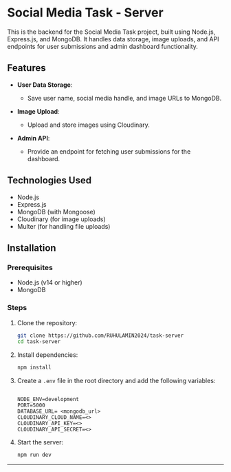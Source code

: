 # Social Media Task - Server

This is the backend for the Social Media Task project, built using Node.js, Express.js, and MongoDB. It handles data storage, image uploads, and API endpoints for user submissions and admin dashboard functionality.

## Features

- **User Data Storage**:

  - Save user name, social media handle, and image URLs to MongoDB.

- **Image Upload**:
  - Upload and store images using Cloudinary.
- **Admin API**:
  - Provide an endpoint for fetching user submissions for the dashboard.

## Technologies Used

- Node.js
- Express.js
- MongoDB (with Mongoose)
- Cloudinary (for image uploads)
- Multer (for handling file uploads)

## Installation

### Prerequisites

- Node.js (v14 or higher)
- MongoDB

### Steps

1. Clone the repository:

   ```bash
   git clone https://github.com/RUHULAMIN2024/task-server
   cd task-server

   ```

2. Install dependencies:

   ```bash
   npm install
   ```

3. Create a `.env` file in the root directory and add the following variables:

   ```env

   NODE_ENV=development
   PORT=5000
   DATABASE_URL= <mongodb_url>
   CLOUDINARY_CLOUD_NAME=<>
   CLOUDINARY_API_KEY=<>
   CLOUDINARY_API_SECRET=<>
   ```

4. Start the server:
   ```bash
   npm run dev
   ```

---
